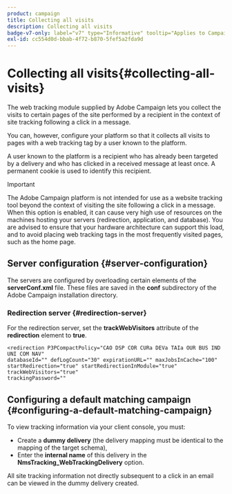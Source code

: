 ```yaml
---
product: campaign
title: Collecting all visits
description: Collecting all visits
badge-v7-only: label="v7" type="Informative" tooltip="Applies to Campaign Classic v7 only"
exl-id: cc554d0d-bbab-4f72-b870-5fef5a2fda9d
---
```

# Collecting all visits{#collecting-all-visits}

The web tracking module supplied by Adobe Campaign lets you collect the visits to certain pages of the site performed by a recipient in the context of site tracking following a click in a message.

You can, however, configure your platform so that it collects all visits to pages with a web tracking tag by a user known to the platform.

A user known to the platform is a recipient who has already been targeted by a delivery and who has clicked in a received message at least once. A permanent cookie is used to identify this recipient.

>[!IMPORTANT]
>
>The Adobe Campaign platform is not intended for use as a website tracking tool beyond the context of visiting the site following a click in a message. When this option is enabled, it can cause very high use of resources on the machines hosting your servers (redirection, application, and database). You are advised to ensure that your hardware architecture can support this load, and to avoid placing web tracking tags in the most frequently visited pages, such as the home page.

## Server configuration {#server-configuration}

The servers are configured by overloading certain elements of the **serverConf.xml** file. These files are saved in the **conf** subdirectory of the Adobe Campaign installation directory.

### Redirection server {#redirection-server}

For the redirection server, set the **trackWebVisitors** attribute of the **redirection** element to **true**.

```
<redirection P3PCompactPolicy="CAO DSP COR CURa DEVa TAIa OUR BUS IND UNI COM NAV"
databaseId="" defLogCount="30" expirationURL="" maxJobsInCache="100"
startRedirection="true" startRedirectionInModule="true" trackWebVisitors="true"
trackingPassword=""
```

## Configuring a default matching campaign {#configuring-a-default-matching-campaign}

To view tracking information via your client console, you must:

* Create a **dummy delivery** (the delivery mapping must be identical to the mapping of the target schema),
* Enter the **internal name** of this delivery in the **NmsTracking_WebTrackingDelivery** option.

All site tracking information not directly subsequent to a click in an email can be viewed in the dummy delivery created.
